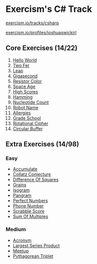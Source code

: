 Exercism's C# Track
===================

[exercism.io/tracks/csharp](https://exercism.io/tracks/csharp)

[exercism.io/profiles/joshuaswickirl](https://exercism.io/profiles/joshuaswickirl)


Core Exercises (14/22)
----------------------
1.  [Hello World](/hello-world)
2.  [Two Fer](/two-fer)
3.  [Leap](/leap)
4.  [Gigasecond](/gigasecond)
5.  [Resistor Color](/resistor-color)
6.  [Space Age](/space-age)
7.  [High Scores](/high-scores)
8.  [Hamming](/hamming)
9.  [Nucleotide Count](/nucleotide-count)
10. [Robot Name](/robot-name)
11. [Allergies](/allergies)
12. [Grade School](/grade-school)
13. [Rotational Cipher](/rotational-cipher)
14. [Circular Buffer](/circular-buffer)


Extra Exercises (14/98)
----------------------
### Easy
- [Accumulate](/accumulate)
- [Collatz Conjecture](/collatz-conjecture)
- [Difference Of Squares](/difference-of-squares)
- [Grains](/grains)
- [Isogram](/isogram)
- [Pangram](/pangram)
- [Perfect Numbers](/perfect-numbers)
- [Phone Number](/phone-number)
- [Scrabble Score](/scrabble-score)
- [Sum Of Multiples](/sum-of-multiples)

### Medium
- [Acronym](/acronym)
- [Largest Series Product](/largest-series-product)
- [Meetup](/meetup)
- [Pythagorean Triplet](/pythagorean-triplet)
